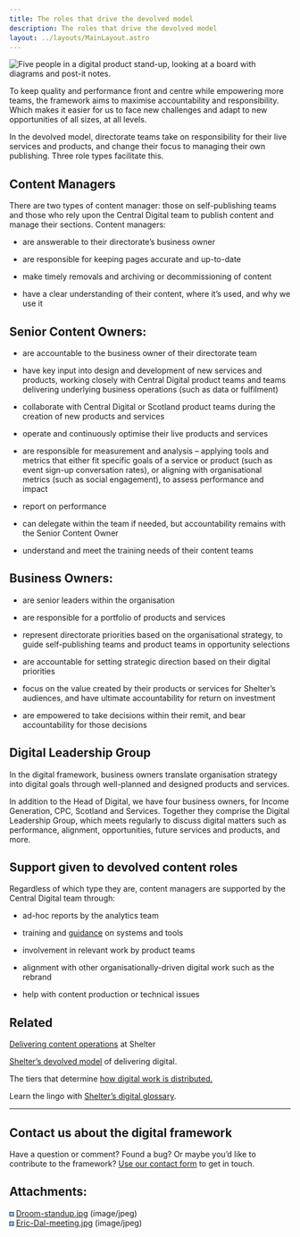 ```yaml
---
title: The roles that drive the devolved model
description: The roles that drive the devolved model
layout: ../layouts/MainLayout.astro
---
```


![Five people in a digital product stand-up, looking at a board with diagrams and post-it notes.](attachments/543555625/543555633.jpg?width=680)

To keep quality and performance front and centre while empowering more teams, the framework aims to maximise accountability and responsibility. Which makes it easier for us to face new challenges and adapt to new opportunities of all sizes, at all levels.

In the devolved model, directorate teams take on responsibility for their live services and products, and change their focus to managing their own publishing. Three role types facilitate this.

Content Managers
----------------

There are two types of content manager: those on self-publishing teams and those who rely upon the Central Digital team to publish content and manage their sections. Content managers:

*   are answerable to their directorate’s business owner
    
*   are responsible for keeping pages accurate and up-to-date
    
*   make timely removals and archiving or decommissioning of content
    
*   have a clear understanding of their content, where it’s used, and why we use it
    

Senior Content Owners:
----------------------

*   are accountable to the business owner of their directorate team
    
*   have key input into design and development of new services and products, working closely with Central Digital product teams and teams delivering underlying business operations (such as data or fulfilment)
    
*   collaborate with Central Digital or Scotland product teams during the creation of new products and services
    
*   operate and continuously optimise their live products and services
    
*   are responsible for measurement and analysis – applying tools and metrics that either fit specific goals of a service or product (such as event sign-up conversation rates), or aligning with organisational metrics (such as social engagement), to assess performance and impact
    
*   report on performance
    
*   can delegate within the team if needed, but accountability remains with the Senior Content Owner
    
*   understand and meet the training needs of their content teams
    

Business Owners:
----------------

*   are senior leaders within the organisation
    
*   are responsible for a portfolio of products and services
    
*   represent directorate priorities based on the organisational strategy, to guide self-publishing teams and product teams in opportunity selections
    
*   are accountable for setting strategic direction based on their digital priorities
    
*   focus on the value created by their products or services for Shelter’s audiences, and have ultimate accountability for return on investment
    
*   are empowered to take decisions within their remit, and bear accountability for those decisions
    

Digital Leadership Group
------------------------

In the digital framework, business owners translate organisation strategy into digital goals through well-planned and designed products and services.

In addition to the Head of Digital, we have four business owners, for Income Generation, CPC, Scotland and Services. Together they comprise the Digital Leadership Group, which meets regularly to discuss digital matters such as performance, alignment, opportunities, future services and products, and more. 

Support given to devolved content roles
---------------------------------------

Regardless of which type they are, content managers are supported by the Central Digital team through:

*   ad-hoc reports by the analytics team
    
*   training and [guidance](https://shelteruk.atlassian.net/wiki/spaces/GTS/pages/442138636/Content+guides) on systems and tools
    
*   involvement in relevant work by product teams
    
*   alignment with other organisationally-driven digital work such as the rebrand
    
*   help with content production or technical issues
    

Related
-------

[Delivering content operations](Our-content-operations_960856065.html) at Shelter

[Shelter’s devolved model](The-devolved-model-of-delivering-digital_416317505.html) of delivering digital.

The tiers that determine [how digital work is distributed.](404914253.html)

Learn the lingo with [Shelter’s digital glossary](Shelter%27s-digital-glossary_712245258.html).

* * *

Contact us about the digital framework
--------------------------------------

Have a question or comment? Found a bug? Or maybe you’d like to contribute to the framework? [Use our contact form](https://england.shelter.org.uk/contact_us_about_the_digital_framework) to get in touch.

Attachments:
------------

![](images/icons/bullet_blue.gif) [Droom-standup.jpg](attachments/543555625/543555633.jpg) (image/jpeg)  
![](images/icons/bullet_blue.gif) [Eric-Dal-meeting.jpg](attachments/543555625/543522978.jpg) (image/jpeg)
